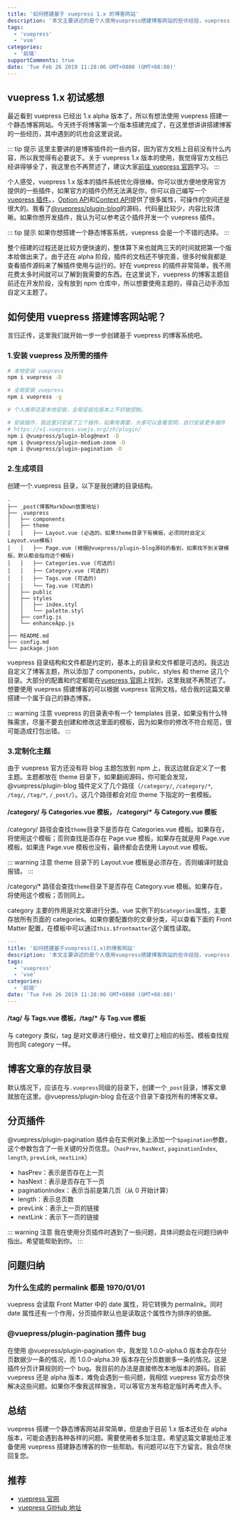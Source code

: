 ```yaml
---
title: '如何搭建基于 vuepress 1.x 的博客网站'
description: '本文主要讲述的是个人使用vuepress搭建博客网站的些许经验，vuepress 1.x 版本很好的优化了 vuepress 的项目结构，使得其能更好的基于Github Pages 搭建一个静态博客网站。由于使用的都是 alpha 版本，其中难免遇到一些小问题。'
tags:
  - 'vuepress'
  - 'vue'
categories:
  - '前端'
supportComments: true
date: 'Tue Feb 26 2019 11:28:06 GMT+0800 (GMT+08:00)'
---
```


## vuepress 1.x 初试感想

最近看到 vuepress 已经出 1.x alpha 版本了，所以有想法使用 vuepress 搭建一个静态博客网站。今天终于将博客第一个版本搭建完成了，在这里想讲讲搭建博客的一些经历，其中遇到的坑也会这里说说。

::: tip 提示
这里主要讲的是博客插件的一些内容，因为官方文档上目前没有什么内容，所以我觉得有必要说下。关于 vuepress 1.x 版本的使用，我觉得官方文档已经讲得够全了，我这里也不再赘述了，建议大家[前往 vuepress 官网](https://v1.vuepress.vuejs.org/zh/)学习。
:::

个人感受，vuepress 1.x 版本的插件系统优化得很棒。你可以很方便地使用官方提供的一些插件，如果官方的插件仍然无法满足你，你可以自己编写一个[vuepress 插件](https://v1.vuepress.vuejs.org/zh/plugin/writing-a-plugin.html)。，[Option API](https://v1.vuepress.vuejs.org/zh/plugin/option-api.html)和[Context API](https://v1.vuepress.vuejs.org/zh/plugin/context-api.html)提供了很多属性，可操作的空间还是很大的。我看了[@vuepress/plugin-blog](https://github.com/vuejs/vuepress/tree/master/packages/%40vuepress/plugin-blog)的源码，代码量比较少，内容比较清晰。如果你想开发插件，我认为可以参考这个插件开发一个 vuepress 插件。

::: tip 提示
如果你想搭建一个静态博客系统，vuepress 会是一个不错的选择。
:::

整个搭建的过程还是比较方便快速的，整体算下来也就两三天的时间就把第一个版本给做出来了。由于还在 alpha 阶段，插件的文档还不够完善，很多时候我都是查看插件源码来了解插件使用与运行的。好在 vuepress 的插件非常简单，我不用花费太多时间就可以了解到我需要的东西。在这里说下，vuepress 的博客主题目前还在开发阶段，没有放到 npm 仓库中，所以想要使用主题的，得自己动手添加自定义主题了。

## 如何使用 vuepress 搭建博客网站呢？

言归正传，这里我们就开始一步一步创建基于 vuepress 的博客系统吧。

### 1.安装 vuepress 及所需的插件

```bash
# 本地安装 vuepress
npm i vuepress -D

# 全局安装 vuepress
npm i vuepress -g

# 个人推荐还是本地安装，全局安装在版本上不好做控制。

# 安装插件，我这里只安装了三个插件，如果有需要，大家可以查看官网，自行安装更多插件
# https://v1.vuepress.vuejs.org/zh/plugin/
npm i @vuepress/plugin-blog@next -D
npm i @vuepress/plugin-medium-zoom -D
npm i @vuepress/plugin-pagination -D

```

### 2.生成项目

创建一个.vuepress 目录，以下是我创建的目录结构。

```{6,78,9,10,11}
.
├── _post(博客MarkDown放置地址)
├── .vuepress
│   ├── components
│   ├── theme
│   │   ├── Layout.vue (必选的。如果theme目录下有模板，必须同时自定义Layout.vue模板)
│   │   ├── Page.vue (根据@vuepress/plugin-blog源码的看到，如果找不到关键模板，默认都会指向这个模板)
│   │   ├── Categories.vue (可选的)
│   │   ├── Category.vue (可选的)
│   │   ├── Tags.vue (可选的)
│   │   └── Tag.vue (可选的)
│   ├── public
│   ├── styles
│   │   ├── index.styl
│   │   └── palette.styl
│   ├── config.js
│   └── enhanceApp.js
│
├── README.md
├── config.md
└── package.json
```

vuepress 目录结构和文件都是约定的，基本上的目录和文件都是可选的。我这边自定义了博客主题，所以添加了 components，public，styles 和 theme 这几个目录。大部分的配置和约定都能在[vuepress 官网](https://v1.vuepress.vuejs.org/zh/)上找到，这里我就不再赘述了。想要使用 vuepress 搭建博客的可以根据 vuepress 官网文档，结合我的这篇文章搭建一个属于自己的静态博客。

::: warning 注意
vuepress 的目录表中有一个 templates 目录，如果没有什么特殊需求，尽量不要去创建和修改这里面的模板，因为如果你的修改不符合规范，很可能造成打包出错。
:::

### 3.定制化主题

由于 vuepress 官方还没有将 blog 主题包放到 npm 上，我这边就自定义了一套主题。主题都放在 theme 目录下，如果翻阅源码，你可能会发现，@vuepress/plugin-blog 插件定义了几个路径（`/category/`, `/category/*`, `/tag/`, `/tag/*`, `/_post/`）。这几个路径都会对应 theme 下指定的一套模板。

#### /category/ 与 Categories.vue 模板， /category/\* 与 Category.vue 模板

/category/ 路径会查找`theme`目录下是否存在 Categories.vue 模板。如果存在，将使用这个模板；否则查找是否存在 Page.vue 模板，如果存在就是用 Page.vue 模板。如果连 Page.vue 模板也没有，最终都会去使用 Layout.vue 模板。

::: warning 注意
theme 目录下的 Layout.vue 模板是必须存在，否则编译时就会报错。
:::

/category/\* 路径会查找`theme`目录下是否存在 Category.vue 模板。如果存在，将使用这个模板；否则同上。

category 主要的作用是对文章进行分类。vue 实例下的`$categories`属性，主要存放所有页面的 categories。如果你要配置你的文章分类，可以查看下面的 Front Matter 配置，在模板中可以通过`this.$frontmatter`这个属性读取。

```yaml
---
title: '如何搭建基于vuepress(1.x)的博客网站'
description: '本文主要讲述的是个人使用vuepress搭建博客网站的些许经验，vuepress 1.x版本很好的优化了vuepress的项目结构，使得其能更好的基于Github Pages 搭建一个静态博客网站。由于使用的都是alpha版本，其中难免遇到一些小问题。'
tags:
  - 'vuepress'
  - 'vue'
categories:
  - '前端'
date: 'Tue Feb 26 2019 11:28:06 GMT+0800 (GMT+08:00)'
---

```

#### /tag/ 与 Tags.vue 模板，/tag/\* 与 Tag.vue 模板

与 category 类似，tag 是对文章进行细分，给文章打上相应的标签。模板查找规则也同 category 一样。

## 博客文章的存放目录

默认情况下，应该在与`.vuepress`同级的目录下，创建一个`_post`目录，博客文章就放在这里。@vuepress/plugin-blog 会在这个目录下查找所有的博客文章。

## 分页插件

@vuepress/plugin-pagination 插件会在实例对象上添加一个`$pagination`参数，这个参数包含了一些关键的分页信息。（`hasPrev`, `hasNext`, `paginationIndex`, `length`, `prevLink`, `nextLink`）

- hasPrev：表示是否存在上一页
- hasNext：表示是否存在下一页
- paginationIndex：表示当前是第几页（从 0 开始计算）
- length：表示总页数
- prevLink：表示上一页的链接
- nextLink：表示下一页的链接

::: warning 注意
我在使用分页插件时遇到了一些问题，具体问题会在问题归纳中指出。希望能帮助到你。
:::

## 问题归纳

### 为什么生成的 permalink 都是 1970/01/01

vuepress 会读取 Front Matter 中的 date 属性，将它转换为 permalink。同时 date 属性还有一个作用，分页插件默认也是读取这个属性作为排序的依据。

### @vuepress/plugin-pagination 插件 bug

在使用 @vuepress/plugin-pagination 中，我发现 1.0.0-alpha.0 版本会存在分页数据少一条的情况，而 1.0.0-alpha.39 版本存在分页数据多一条的情况。这是插件分页计算规则的一个 bug。我目前的办法是直接修改本地版本的源码。目前 vuepress 还是 alpha 版本，难免会遇到一些问题，我相信 vuepress 官方会尽快解决这些问题。如果你不像我这样猴急，可以等官方发布稳定版时再考虑入手。

## 总结

vuepress 搭建一个静态博客网站非常简单，但是由于目前 1.x 版本还处在 alpha 版本，可能会遇到各种各样的问题。需要使用者多加注意。希望这篇文章能给正准备使用 vuepress 搭建静态博客的你一些帮助。有问题可以在下方留言。我会尽快回复您。

## 推荐

- [vuepress 官网](https://v1.vuepress.vuejs.org/zh/)
- [vuepress GitHub 地址](https://github.com/vuejs/vuepress)
